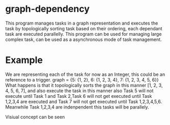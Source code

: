 # graph-dependency
This program manages tasks in a graph representation and executes the task by topologically sorting task based on their ordering, each dependant task are executed parallelly. This program can be used for managing large complex task, can be used as a asynchronous mode of task management.

# Example
We are representing each of the task for now as an Integer, this could be an reference to a trigger.
graph = {5: {1, 2}, 
        6: {1, 2, 3, 4}, 
        7: {1, 2, 3, 4, 5, 6}}
What happens is that it topologically sorts the graph in this manner [1, 2, 3, 4, 5, 6, 7], and also execute the task in this manner also
Task 5 will not execute until Task 1 and Task 2,Task 6 will not get executed until Task 1,2,3,4 are executed and Task 7 will not get executed until Task 1,2,3,4,5,6. Meanwhile Task 1,2,3,4 are indenpendent this tasks will be parallely.

Visiual concept can be seen 

